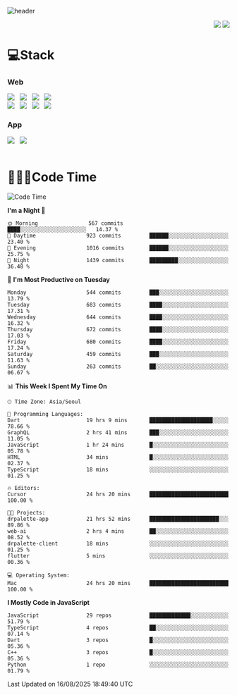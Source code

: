 ![header](https://capsule-render.vercel.app/api?type=waving&color=gradient&height=200&text=Cheri&fontAlign=70&fontAlignY=40&animation=twinkling)


<div align="end">
 <a href="https://cheri.tistory.com/"><img src="https://img.shields.io/badge/Blog-AD29B6?style=flat-square&logo=Tidal&logoColor=white"/></a> 
 <a href="mailto:hey.rnjs1135@gmail.com"><img src="https://img.shields.io/badge/Mail-EA4335?style=flat-square&logo=Gmail&logoColor=white"/></a>
</div>

<h1>💻Stack</h1>
<div>
 <h3>Web</h3>
 <!-- badge : https://shields.io/ -->
 <!-- icon : https://simpleicons.org/?q=Get -->
 <img src="https://img.shields.io/badge/HTML5-e74c3c?style=flat-square&logo=HTML5&logoColor=white"></img> &nbsp 
 <img src="https://img.shields.io/badge/CSS3-0A84FF?style=flat-square&logo=CSS3&logoColor=white"></img> &nbsp 
 <img src="https://img.shields.io/badge/tailwind%2Dcss-06B6D4?style=flat-square&logo=tailwindcss&logoColor=white"/></a> &nbsp 
 <img src="https://img.shields.io/badge/styled%2Dcomponents-DB7093?style=flat-square&logo=styled%2Dcomponents&logoColor=white"/></a>
 <br/>
 <img src="https://img.shields.io/badge/JavaScript-FFCD11?style=flat-square&logo=JavaScript&logoColor=white"></img> &nbsp 
 <img src="https://img.shields.io/badge/React-00BCF6?style=flat-square&logo=React&logoColor=white"></img> &nbsp 
 <img src="https://img.shields.io/badge/Redux-764ABC?style=flat-square&logo=Redux&logoColor=white"/> &nbsp 
 <img src="https://img.shields.io/badge/Zustand-582D3E?style=flat-square&logo=Zustand&logoColor=white"/></a> &nbsp 
 <br/>
 <h3>App</h3>
 <img src="https://img.shields.io/badge/Flutter-02569B?style=flat-square&logo=Flutter&logoColor=white"/></a> &nbsp 
 <img src="https://img.shields.io/badge/Getx-600EB2?style=flat-square"/></a> &nbsp 
</div> 

<br/>

<h1>👩🏼‍💻Code Time</h1>

<!--START_SECTION:waka-->
![Code Time](http://img.shields.io/badge/Code%20Time-4%2C705%20hrs%2047%20mins-blue)

**I'm a Night 🦉** 

```text
🌞 Morning                567 commits         ████░░░░░░░░░░░░░░░░░░░░░   14.37 % 
🌆 Daytime                923 commits         ██████░░░░░░░░░░░░░░░░░░░   23.40 % 
🌃 Evening                1016 commits        ██████░░░░░░░░░░░░░░░░░░░   25.75 % 
🌙 Night                  1439 commits        █████████░░░░░░░░░░░░░░░░   36.48 % 
```
📅 **I'm Most Productive on Tuesday** 

```text
Monday                   544 commits         ███░░░░░░░░░░░░░░░░░░░░░░   13.79 % 
Tuesday                  683 commits         ████░░░░░░░░░░░░░░░░░░░░░   17.31 % 
Wednesday                644 commits         ████░░░░░░░░░░░░░░░░░░░░░   16.32 % 
Thursday                 672 commits         ████░░░░░░░░░░░░░░░░░░░░░   17.03 % 
Friday                   680 commits         ████░░░░░░░░░░░░░░░░░░░░░   17.24 % 
Saturday                 459 commits         ███░░░░░░░░░░░░░░░░░░░░░░   11.63 % 
Sunday                   263 commits         ██░░░░░░░░░░░░░░░░░░░░░░░   06.67 % 
```


📊 **This Week I Spent My Time On** 

```text
🕑︎ Time Zone: Asia/Seoul

💬 Programming Languages: 
Dart                     19 hrs 9 mins       ████████████████████░░░░░   78.66 % 
GraphQL                  2 hrs 41 mins       ███░░░░░░░░░░░░░░░░░░░░░░   11.05 % 
JavaScript               1 hr 24 mins        █░░░░░░░░░░░░░░░░░░░░░░░░   05.78 % 
HTML                     34 mins             █░░░░░░░░░░░░░░░░░░░░░░░░   02.37 % 
TypeScript               18 mins             ░░░░░░░░░░░░░░░░░░░░░░░░░   01.25 % 

🔥 Editors: 
Cursor                   24 hrs 20 mins      █████████████████████████   100.00 % 

🐱‍💻 Projects: 
drpalette-app            21 hrs 52 mins      ██████████████████████░░░   89.86 % 
web-ai                   2 hrs 4 mins        ██░░░░░░░░░░░░░░░░░░░░░░░   08.52 % 
drpalette-client         18 mins             ░░░░░░░░░░░░░░░░░░░░░░░░░   01.25 % 
flutter                  5 mins              ░░░░░░░░░░░░░░░░░░░░░░░░░   00.36 % 

💻 Operating System: 
Mac                      24 hrs 20 mins      █████████████████████████   100.00 % 
```

**I Mostly Code in JavaScript** 

```text
JavaScript               29 repos            █████████████░░░░░░░░░░░░   51.79 % 
TypeScript               4 repos             ██░░░░░░░░░░░░░░░░░░░░░░░   07.14 % 
Dart                     3 repos             █░░░░░░░░░░░░░░░░░░░░░░░░   05.36 % 
C++                      3 repos             █░░░░░░░░░░░░░░░░░░░░░░░░   05.36 % 
Python                   1 repo              ░░░░░░░░░░░░░░░░░░░░░░░░░   01.79 % 
```




 Last Updated on 16/08/2025 18:49:40 UTC
<!--END_SECTION:waka-->
